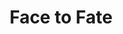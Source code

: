 ---
title:          Face to Fate
genre:          ancient
chinesetitle:   布衣神相
previoustitle:  Simple Clothed Soothsayer
episodes:       30
producer:       Kwan Wing-Chung
broadcaststart: 2006-08-28
broadcastend:   2006-09-28
website:        http://www.tvb.com/tvb_drama/drama/facetofate
starring:       Frankie Lam, Raymond Lam, Tavia Yeung, <mark>Selena Lee</mark>, John Chiang, Anne Heung, Nancy Wu, Derek Kwok
synopsis:       LI BO-YI <small>(Frankie Lam)</small> is a master in physiognomy. Bent on being a gallant ranger, he gets drawn into political intrigues of the black and white side. In terms of relationships, he is lingering between MAI CHIN <small>(Anne Heung)</small>, who's already someone’s wife, and YIP MUNG SIK <small>(Tavia Yeung)</small>, who's the daughter of the mafia leader. Is all this a trick played by the fate or human nature?</p><p>LAI YEUK-YI <small>(Raymond Lam)</small> has been tormented by Lai’s family genetic Progeria Syndrome his entire life. Ostensibly he accepts fate, but actually he is self-degredating. He meets the love of his life, YIN YE-LOI <small>(Selena Lee)</small>, who adds hope and color to his life. But when he bitterly lost his love, he has to go through misery. Is all this determined by the fate, can humans change it?

fullname:       Yin Ye-Loi / Yuk Fu-Yung
age:            20
identity:       Restaurant Owner
appearance:     5-30
image:          yes
---